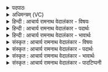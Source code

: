 <details><summary>पदपाठः</summary>

सु꣣तः꣢। ए꣣ति। पवि꣡त्रे꣢। आ। त्वि꣡षि꣢꣯म्। द꣡धा꣢꣯नः। ओ꣡ज꣢꣯सा। वि꣡च꣡क्षा꣢णः। वि꣣। च꣡क्षा꣢꣯णः। वि꣣रो꣡चय꣢न्। वि꣣। रोच꣡य꣢न्। ९०१।
</details>

<details><summary>अधिमन्त्रम् (VC)</summary>

- पवमानः सोमः
- बृहन्मतिराङ्गिरसः
- गायत्री
- षड्जः
</details>

<details><summary>हिन्दी : आचार्य रामनाथ वेदालंकार - विषयः</summary>

अगले मन्त्र में ब्रह्मानन्द-प्रदाता परमेश्वर का वर्णन है।
</details>

<details><summary>हिन्दी : आचार्य रामनाथ वेदालंकार - पदार्थः</summary>

पदार्थान्वयभाषाः -  (सुतः)जिसने अपने में से आनन्दरस को प्रवाहित किया है,ऐसा यह सोमनामक परमात्मा(त्विषिम्)दीप्ति को(दधानः)धारण करता हुआ(ओजसा)बलपूर्वक(पवित्रे)पवित्र हृदय वा आत्मा में(आ एति)आ रहा है और(विचक्षाणः)विशेष रूप से अन्तर्दृष्टि को दे रहा है तथा(विरोचयन्)विशेष कान्ति को प्रदान कर रहा है ॥४॥
</details>

<details><summary>हिन्दी : आचार्य रामनाथ वेदालंकार - भावार्थः</summary>

भावार्थभाषाः -  परमात्मा के साथ मैत्री स्थापित करता हुआ उपासक अन्तर्दृष्टि तथा ब्रह्मतेज से युक्त होकर परमानन्दमय हो जाता है ॥४॥
</details>

<details><summary>संस्कृत : आचार्य रामनाथ वेदालंकार - विषयः</summary>

अथ ब्रह्मानन्दप्रदाता परमेश्वरो वर्ण्यते।
</details>

<details><summary>संस्कृत : आचार्य रामनाथ वेदालंकार - पदार्थः</summary>

पदार्थान्वयभाषाः -  (सुतः)परिस्रुतानन्दरसः एष सोमः परमात्मा(त्विषिम्)दीप्तिम्(दधानः)धारयन्(ओजसा)बलेन(पवित्रे)परिपूते हृदये आत्मनि वा(आ एति)आगच्छति। तदानीं च(विचक्षाणः)विशेषेण अन्तर्दृष्टिं प्रयच्छन्(विरोचयन्)विशेषेण प्रदीपयंश्च भवति ॥४॥
</details>

<details><summary>संस्कृत : आचार्य रामनाथ वेदालंकार - भावार्थः</summary>

भावार्थभाषाः -  परमात्मना सख्यं स्थापयन्नुपासकोऽन्तर्दृष्ट्या ब्रह्मतेजसा च युक्तः परमानन्दवान् संजायते ॥४॥
</details>

<details><summary>संस्कृत : आचार्य रामनाथ वेदालंकार - पादटिप्पनी</summary>

टिप्पणी:   १.ऋ० ९।३९।३।
</details>